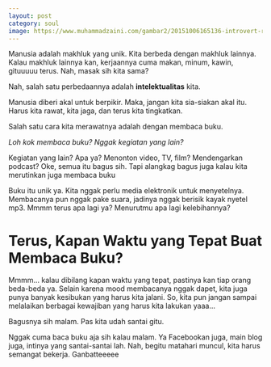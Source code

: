 ```yaml
---
layout: post
category: soul
image: https://www.muhammadzaini.com/gambar2/20151006165136-introvert-reading-books-.jpeg
---
```


Manusia adalah makhluk yang unik. Kita berbeda dengan makhluk lainnya. Kalau makhluk lainnya kan, kerjaannya cuma makan, minum, kawin, gituuuuu terus. Nah, masak sih kita sama? 

Nah, salah satu perbedaannya adalah **intelektualitas** kita.

Manusia diberi akal untuk berpikir. Maka, jangan kita sia-siakan akal itu. Harus kita rawat, kita jaga, dan terus kita tingkatkan.

Salah satu cara kita merawatnya adalah dengan membaca buku.

_Loh kok membaca buku? Nggak kegiatan yang lain?_

Kegiatan yang lain? Apa ya? Menonton video, TV, film? Mendengarkan podcast? Oke, semua itu bagus sih. Tapi alangkag bagus juga kalau kita merutinkan juga membaca buku 

Buku itu unik ya. Kita nggak perlu media elektronik untuk menyetelnya. Membacanya pun nggak pake suara, jadinya nggak berisik kayak nyetel mp3. Mmmm terus apa lagi ya? Menurutmu apa lagi kelebihannya? 



# Terus, Kapan Waktu yang Tepat Buat Membaca Buku?

Mmmm... kalau dibilang kapan waktu yang tepat, pastinya kan tiap orang beda-beda ya. Selain karena mood membacanya nggak dapet, kita juga punya banyak kesibukan yang harus kita jalani. So, kita pun jangan sampai melalaikan berbagai kewajiban yang harus kita lakukan yaaa...

Bagusnya sih malam. Pas kita udah santai gitu.

Nggak cuma baca buku aja sih kalau malam. Ya Facebookan juga, main blog juga, intinya yang santai-santai lah. Nah, begitu matahari muncul, kita harus semangat bekerja. Ganbatteeeee 